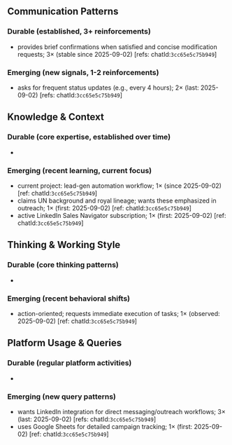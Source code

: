 ## Communication Patterns
### Durable (established, 3+ reinforcements)
- provides brief confirmations when satisfied and concise modification requests; 3× (stable since 2025-09-02) [refs: chatId:`3cc65e5c75b949`]

### Emerging (new signals, 1-2 reinforcements)
- asks for frequent status updates (e.g., every 4 hours); 2× (last: 2025-09-02) [refs: chatId:`3cc65e5c75b949`]

## Knowledge & Context
### Durable (core expertise, established over time)
-

### Emerging (recent learning, current focus)
- current project: lead-gen automation workflow; 1× (since 2025-09-02) [ref: chatId:`3cc65e5c75b949`]
- claims UN background and royal lineage; wants these emphasized in outreach; 1× (first: 2025-09-02) [ref: chatId:`3cc65e5c75b949`]
- active LinkedIn Sales Navigator subscription; 1× (first: 2025-09-02) [ref: chatId:`3cc65e5c75b949`]

## Thinking & Working Style
### Durable (core thinking patterns)
-

### Emerging (recent behavioral shifts)
- action-oriented; requests immediate execution of tasks; 1× (observed: 2025-09-02) [ref: chatId:`3cc65e5c75b949`]

## Platform Usage & Queries
### Durable (regular platform activities)
-

### Emerging (new query patterns)
- wants LinkedIn integration for direct messaging/outreach workflows; 3× (last: 2025-09-02) [refs: chatId:`3cc65e5c75b949`]
- uses Google Sheets for detailed campaign tracking; 1× (first: 2025-09-02) [ref: chatId:`3cc65e5c75b949`]